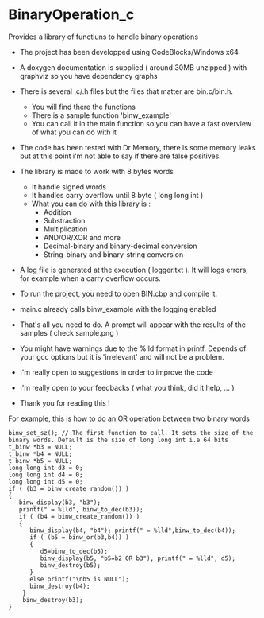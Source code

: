 # BinaryOperation_c
Provides a library of functiuns to handle binary operations

- The project has been developped using CodeBlocks/Windows x64
- A doxygen documentation is supplied ( around 30MB unzipped ) with graphviz so you have dependency graphs 
- There is several .c/.h files but the files that matter are bin.c/bin.h.
  - You will find there the functions
  - There is a sample function 'binw_example' 
  - You can call it in the main function so you can have a fast overview of what you can do with it
- The code has been tested with Dr Memory, there is some memory leaks but at this point i'm not able to say if there are false positives.
- The library is made to work with 8 bytes words 
  - It handle signed words
  - It handles carry overflow until 8 byte ( long long int )
  - What you can do with this library is :
    - Addition 
    - Substraction 
    - Multiplication 
    - AND/OR/XOR and more 
    - Decimal-binary and binary-decimal conversion 
    - String-binary and binary-string conversion
- A log file is generated at the execution ( logger.txt ). It will logs errors, for example when a carry overflow occurs.

- To run the project, you need to open BIN.cbp and compile it.
- main.c already calls binw_example with the logging enabled
- That's all you need to do. A prompt will appear with the results of the samples ( check sample.png )
- You might have warnings due to the %lld format in printf. Depends of your gcc options but it is 'irrelevant' and will not be a problem.

- I'm really open to suggestions in order to improve the code
- I'm really open to your feedbacks ( what you think, did it help, ... )
- Thank you for reading this !


For example, this is how to do an OR operation between two binary words

```
binw_set_sz(); // The first function to call. It sets the size of the binary words. Default is the size of long long int i.e 64 bits
t_binw *b3 = NULL;
t_binw *b4 = NULL;
t_binw *b5 = NULL;
long long int d3 = 0;
long long int d4 = 0;
long long int d5 = 0;
if ( (b3 = binw_create_random()) )
{
   binw_display(b3, "b3"); 
   printf(" = %lld", binw_to_dec(b3));
   if ( (b4 = binw_create_random()) )
   {
      binw_display(b4, "b4"); printf(" = %lld",binw_to_dec(b4));
      if ( (b5 = binw_or(b3,b4)) )
      {
         d5=binw_to_dec(b5);
         binw_display(b5, "b5=b2 OR b3"), printf(" = %lld", d5);
         binw_destroy(b5);
      }
      else printf("\nb5 is NULL");
      binw_destroy(b4);
    }
    binw_destroy(b3);
}
```
